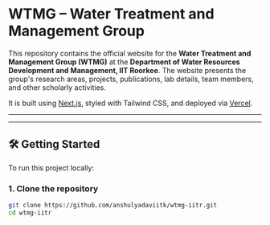 # WTMG – Water Treatment and Management Group

This repository contains the official website for the **Water Treatment and Management Group (WTMG)** at the **Department of Water Resources Development and Management, IIT Roorkee**. The website presents the group's research areas, projects, publications, lab details, team members, and other scholarly activities.

It is built using [Next.js](https://nextjs.org), styled with Tailwind CSS, and deployed via [Vercel](https://vercel.com).

---



---

## 🛠️ Getting Started

To run this project locally:

### 1. Clone the repository

```bash
git clone https://github.com/anshulyadaviitk/wtmg-iitr.git
cd wtmg-iitr
